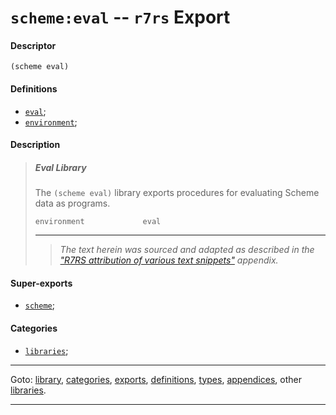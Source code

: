 

<a id='export__r7rs__scheme_3a_eval'></a>

# `scheme:eval` -- `r7rs` Export


<a id='export__r7rs__scheme_3a_eval__descriptor'></a>

#### Descriptor

````
(scheme eval)
````


<a id='export__r7rs__scheme_3a_eval__definitions'></a>

#### Definitions

 * [`eval`](../../r7rs/definitions/eval.md#definition__r7rs__eval);
 * [`environment`](../../r7rs/definitions/environment.md#definition__r7rs__environment);


<a id='export__r7rs__scheme_3a_eval__description'></a>

#### Description

> ##### Eval Library
> 
> The `(scheme eval)` library exports procedures for evaluating Scheme
> data as programs.
> 
> ````
> environment             eval
> ````
> 
> 
> ----
> > *The text herein was sourced and adapted as described in the ["R7RS attribution of various text snippets"](../../r7rs/appendices/attribution.md#appendix__r7rs__attribution) appendix.*


<a id='export__r7rs__scheme_3a_eval__super-exports'></a>

#### Super-exports

 * [`scheme`](../../r7rs/exports/scheme.md#export__r7rs__scheme);


<a id='export__r7rs__scheme_3a_eval__categories'></a>

#### Categories

 * [`libraries`](../../r7rs/categories/libraries.md#category__r7rs__libraries);

----

Goto: [library](../../r7rs/_index.md#library__r7rs), [categories](../../r7rs/categories/_index.md#toc__r7rs__categories), [exports](../../r7rs/exports/_index.md#toc__r7rs__exports), [definitions](../../r7rs/definitions/_index.md#toc__r7rs__definitions), [types](../../r7rs/types/_index.md#toc__r7rs__types), [appendices](../../r7rs/appendices/_index.md#toc__r7rs__appendices), other [libraries](../../_libraries.md#toc__libraries).

----


